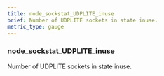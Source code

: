 ```yaml
---
title: node_sockstat_UDPLITE_inuse
brief: Number of UDPLITE sockets in state inuse.
metric_type: gauge
---
```

### node_sockstat_UDPLITE_inuse

Number of UDPLITE sockets in state inuse.